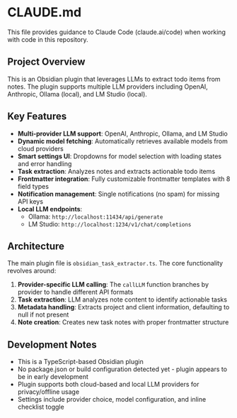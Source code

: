 # CLAUDE.md

This file provides guidance to Claude Code (claude.ai/code) when working with code in this repository.

## Project Overview

This is an Obsidian plugin that leverages LLMs to extract todo items from notes. The plugin supports multiple LLM providers including OpenAI, Anthropic, Ollama (local), and LM Studio (local).

## Key Features

- **Multi-provider LLM support**: OpenAI, Anthropic, Ollama, and LM Studio
- **Dynamic model fetching**: Automatically retrieves available models from cloud providers
- **Smart settings UI**: Dropdowns for model selection with loading states and error handling  
- **Task extraction**: Analyzes notes and extracts actionable todo items
- **Frontmatter integration**: Fully customizable frontmatter templates with 8 field types
- **Notification management**: Single notifications (no spam) for missing API keys
- **Local LLM endpoints**: 
  - Ollama: `http://localhost:11434/api/generate`
  - LM Studio: `http://localhost:1234/v1/chat/completions`

## Architecture

The main plugin file is `obsidian_task_extractor.ts`. The core functionality revolves around:

1. **Provider-specific LLM calling**: The `callLLM` function branches by provider to handle different API formats
2. **Task extraction**: LLM analyzes note content to identify actionable tasks
3. **Metadata handling**: Extracts project and client information, defaulting to null if not present
4. **Note creation**: Creates new task notes with proper frontmatter structure

## Development Notes

- This is a TypeScript-based Obsidian plugin
- No package.json or build configuration detected yet - plugin appears to be in early development
- Plugin supports both cloud-based and local LLM providers for privacy/offline usage
- Settings include provider choice, model configuration, and inline checklist toggle